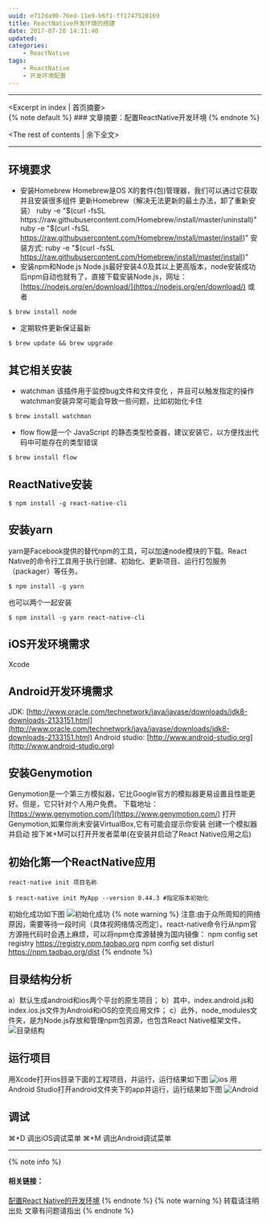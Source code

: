```yaml
---
uuid: e712da90-76ed-11e9-b6f1-ff1747528169
title: ReactNative开发环境的搭建
date: 2017-07-28 14:11:40
updated:
categories:
    - ReactNative
tags:
    - ReactNative
    - 开发环境配置
---
```

---
<Excerpt in index | 首页摘要>  
    {% note default %}
    ### 文章摘要：配置ReactNative开发环境
    {% endnote %}
 <!-- more -->
<The rest of contents | 余下全文>
***
## 环境要求
- 安装Homebrew
Homebrew是OS X的套件(包)管理器，我们可以通过它获取并且安装很多组件
更新Homebrew（解决无法更新的最土办法，卸了重新安装）
ruby -e "$(curl -fsSL https://raw.githubusercontent.com/Homebrew/install/master/uninstall)"
ruby -e "$(curl -fsSL https://raw.githubusercontent.com/Homebrew/install/master/install)"
安装方式:
ruby -e "$(curl -fsSL https://raw.githubusercontent.com/Homebrew/install/master/install)"
- 安装npm和Node.js
Node.js最好安装4.0及其以上更高版本，node安装成功后npm自动也就有了，直接下载安装Node.js，网址：[https://nodejs.org/en/download/](https://nodejs.org/en/download/)
或者
```
$ brew install node
```
- 定期软件更新保证最新
```
$ brew update && brew upgrade
```
## 其它相关安装
- watchman
该插件用于监控bug文件和文件变化 ，并且可以触发指定的操作
watchman安装异常可能会导致一些问题，比如初始化卡住
```
$ brew install watchman
```
- flow
flow是一个 JavaScript 的静态类型检查器，建议安装它，以方便找出代码中可能存在的类型错误
```
$ brew install flow
```
## ReactNative安装
```
$ npm install -g react-native-cli
```
## 安装yarn
yarn是Facebook提供的替代npm的工具，可以加速node模块的下载。React Native的命令行工具用于执行创建、初始化、更新项目、运行打包服务（packager）等任务。
```
$ npm install -g yarn
```
也可以两个一起安装
```
$ npm install -g yarn react-native-cli
```
## iOS开发环境需求
Xcode
## Android开发环境需求
JDK: [http://www.oracle.com/technetwork/java/javase/downloads/jdk8-downloads-2133151.html](http://www.oracle.com/technetwork/java/javase/downloads/jdk8-downloads-2133151.html)
Android studio: [http://www.android-studio.org](http://www.android-studio.org)
## 安装Genymotion
Genymotion是一个第三方模拟器，它比Google官方的模拟器更易设置且性能更好。但是，它只针对个人用户免费。
下载地址：[https://www.genymotion.com/](https://www.genymotion.com/)
打开Genymotion,如果你尚未安装VirtualBox,它有可能会提示你安装
创建一个模拟器并启动
按下⌘+M可以打开开发者菜单(在安装并启动了React Native应用之后)
## 初始化第一个ReactNative应用
```
react-native init 项目名称
```
```
$ react-native init MyApp --version 0.44.3 #指定版本初始化
```
初始化成功如下图
![初始化成功](./初始化成功.png)
{% note warning %}
注意:由于众所周知的网络原因，需要等待一段时间（具体视网络情况而定）。react-native命令行从npm官方源拖代码时会遇上麻烦，可以将npm仓库源替换为国内镜像：
npm config set registry https://registry.npm.taobao.org
npm config set disturl https://npm.taobao.org/dist
{% endnote %}
## 目录结构分析
a）默认生成android和ios两个平台的原生项目；
b）其中，index.android.js和index.ios.js文件为Android和iOS的空壳应用文件；
c）此外，node_modules文件夹，是为Node.js存放和管理npm包资源，也包含React Native框架文件。
![目录结构](./目录结构.png)
## 运行项目
用Xcode打开ios目录下面的工程项目，并运行，运行结果如下图
![ios](./iOS运行成功.png)
用Android Studio打开android文件夹下的app并运行，运行结果如下图
![Android](./Android运行成功.png)
## 调试
⌘+D 调出iOS调试菜单
⌘+M 调出Android调试菜单
<!-- 内容 -->
***
{% note info %} 
 #### 相关链接：
 [配置React Native的开发环境](https://mp.weixin.qq.com/s?__biz=MzIxNjEzNjUzOQ==&mid=402020148&idx=2&sn=ccad14a9197c8dbc4700c40bb907e56c&chksm=058f590032f8d016e39a92b81735ab1e263ac2f4279d31fffcdee1da28ddb6f6359a2ec9da6c&mpshare=1&scene=23&srcid=0709jXriKzXNcWme3YszoeJ3#rd)
{% endnote %}
{% note warning %} 
 转载请注明出处 
 文章有问题请指出
{% endnote %}